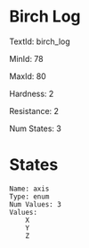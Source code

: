 # Birch Log

TextId: birch_log

MinId: 78

MaxId: 80

Hardness: 2

Resistance: 2


Num States: 3

# States
```
Name: axis
Type: enum
Num Values: 3
Values:
    X
    Y
    Z
```